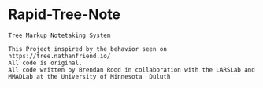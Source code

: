 # Rapid-Tree-Note
    Tree Markup Notetaking System

    This Project inspired by the behavior seen on https://tree.nathanfriend.io/
    All code is original.
    All code written by Brendan Rood in collaboration with the LARSLab and MMADLab at the University of Minnesota  Duluth